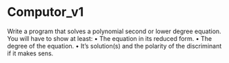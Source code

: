 # Computor_v1
Write a program that solves a polynomial second or lower degree equation.
You will have to show at least:
• The equation in its reduced form.
• The degree of the equation.
• It’s solution(s) and the polarity of the discriminant if it makes sens.
